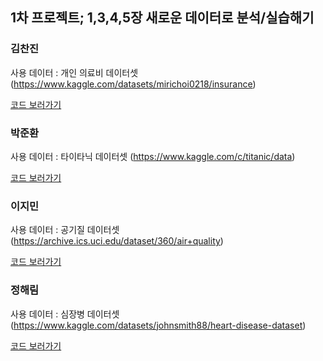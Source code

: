 ## 1차 프로젝트; 1,3,4,5장 새로운 데이터로 분석/실습해기

### 김찬진
사용 데이터 : 개인 의료비 데이터셋 (https://www.kaggle.com/datasets/mirichoi0218/insurance)

[코드 보러가기](./1차프로젝트/김찬진.ipynb)


### 박준환
사용 데이터 : 타이타닉 데이터셋 (https://www.kaggle.com/c/titanic/data)

[코드 보러가기](./1차프로젝트/박준환1.ipynb)


### 이지민
사용 데이터 : 공기질 데이터셋 (https://archive.ics.uci.edu/dataset/360/air+quality)

[코드 보러가기](./1차프로젝트/이지민.ipynb)

### 정해림
사용 데이터 : 심장병 데이터셋 (https://www.kaggle.com/datasets/johnsmith88/heart-disease-dataset)

[코드 보러가기](./1차프로젝트/정해림.ipynb)

